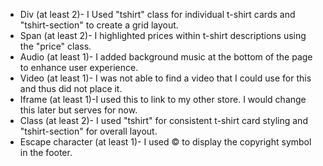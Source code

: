 - Div (at least 2)- I Used "tshirt" class for individual t-shirt cards and "tshirt-section" to create a grid layout.
- Span (at least 2)- I highlighted prices within t-shirt descriptions using the "price" class.
- Audio (at least 1)- I added background music at the bottom of the page to enhance user experience.
- Video (at least 1)- I was not able to find a video that I could use for this and thus did not place it.
- Iframe (at least 1)-I used this to link to my other store. I would change this later but serves for now.
- Class (at least 2)- I used "tshirt" for consistent t-shirt card styling and "tshirt-section" for overall layout.
- Escape character (at least 1)- I used &copy; to display the copyright symbol in the footer.
